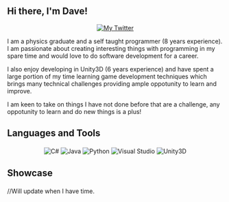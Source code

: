 ## Hi there, I'm Dave!

<p align="center">
  <a href="https://twitter.com/DaveCelticGuy">
    <img src="https://user-images.githubusercontent.com/33559521/189816531-b3ba6f0e-c3a3-4226-9fa9-56b404abc7e6.png" alt="My Twitter">
  </a>
</p>

I am a physics graduate and a self taught programmer (8 years experience). I am passionate about creating interesting things with programming in my spare time 
and would love to do software development for a career.

I also enjoy developing in Unity3D (6 years experience) and have spent a large portion of my time learning game development techniques which 
brings many technical challenges providing ample oppotunity to learn and improve. 

I am keen to take on things I have not done before that are a challenge, any oppotunity to learn and do new things is a plus!

## <p align="left">Languages and Tools</p>
<p align="center">
<img src="https://user-images.githubusercontent.com/33559521/189814305-5f5d40bc-97d1-4aff-89f7-007eb201b1fe.png" alt="C#">
<img src="https://user-images.githubusercontent.com/33559521/189815182-9487eaf3-ae9e-479a-a656-27e659d5effa.png" alt="Java">
<img src="https://user-images.githubusercontent.com/33559521/189815462-9b299299-145a-4a1b-9b37-257d947a6bb8.png" alt="Python">
<img src="https://user-images.githubusercontent.com/33559521/189814492-263b3bce-910e-4edc-a639-fd3e6a0ae141.png" alt="Visual Studio">
<img src="https://user-images.githubusercontent.com/33559521/189814832-7020e607-f497-4870-944c-1dc3288e9b6f.png" alt="Unity3D">
</p>


## <p align="left">Showcase</p>
//Will update when I have time.
